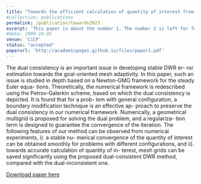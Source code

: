 ```yaml
---
title: "Towards the efficient calculation of quantity of interest from steady Euler equations I: a dual-consistent DWR-based h-adaptive Newton-GMG solver"
#collection: publications
permalink: /publication/towards2023
excerpt: 'This paper is about the number 1. The number 2 is left for future work.'
#date: 2009-10-01
venue: 'CiCP'
status: "accepted"
paperurl: 'http://academicpages.github.io/files/paper1.pdf'
---
```

The dual consistency is an important issue in developing stable DWR er- ror estimation towards the goal-oriented mesh adaptivity. In this paper, such an issue is studied in depth based on a Newton-GMG framework for the steady Euler equa- tions. Theoretically, the numerical framework is redescribed using the Petrov-Galerkin scheme, based on which the dual consistency is depicted. It is found that for a prob- lem with general configuration, a boundary modification technique is an effective ap- proach to preserve the dual consistency in our numerical framework. Numerically, a geometrical multigrid is proposed for solving the dual problem, and a regulariza- tion term is designed to guarantee the convergence of the iteration. The following features of our method can be observed from numerical experiments, i). a stable nu- merical convergence of the quantity of interest can be obtained smoothly for problems with different configurations, and ii). towards accurate calculation of quantity of in- terest, mesh grids can be saved significantly using the proposed dual-consistent DWR method, compared with the dual-inconsistent one.

[Download paper here](https://raw.githubusercontent.com/shankswang953/shankswang953.github.io/master/files/towardsI.pdf)

